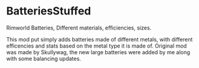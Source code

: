 # BatteriesStuffed
Rimworld Batteries, Different materials, efficiencies, sizes.

This mod put simply adds batteries made of different metals, with different efficencies and stats based on the metal type it is made of.  Original mod was made by Skullywag, the new large batteries were added by me along with some balancing updates.
